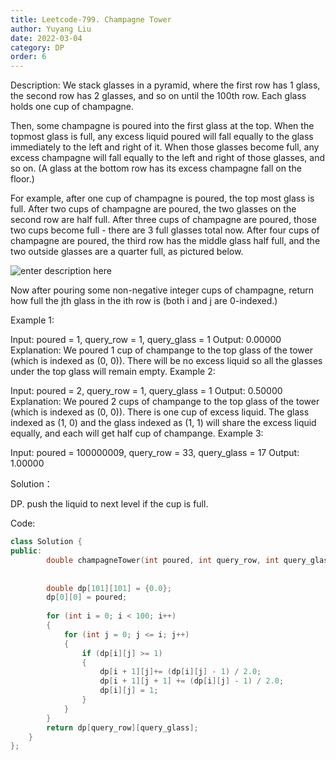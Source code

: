 ```yaml
---
title: Leetcode-799. Champagne Tower
author: Yuyang Liu
date: 2022-03-04
category: DP
order: 6
---
```


Description:
We stack glasses in a pyramid, where the first row has 1 glass, the second row has 2 glasses, and so on until the 100th row.  Each glass holds one cup of champagne.

Then, some champagne is poured into the first glass at the top.  When the topmost glass is full, any excess liquid poured will fall equally to the glass immediately to the left and right of it.  When those glasses become full, any excess champagne will fall equally to the left and right of those glasses, and so on.  (A glass at the bottom row has its excess champagne fall on the floor.)

For example, after one cup of champagne is poured, the top most glass is full.  After two cups of champagne are poured, the two glasses on the second row are half full.  After three cups of champagne are poured, those two cups become full - there are 3 full glasses total now.  After four cups of champagne are poured, the third row has the middle glass half full, and the two outside glasses are a quarter full, as pictured below.

![enter description here](https://s3-lc-upload.s3.amazonaws.com/uploads/2018/03/09/tower.png)

Now after pouring some non-negative integer cups of champagne, return how full the jth glass in the ith row is (both i and j are 0-indexed.)

 

Example 1:

Input: poured = 1, query_row = 1, query_glass = 1
Output: 0.00000
Explanation: We poured 1 cup of champange to the top glass of the tower (which is indexed as (0, 0)). There will be no excess liquid so all the glasses under the top glass will remain empty.
Example 2:

Input: poured = 2, query_row = 1, query_glass = 1
Output: 0.50000
Explanation: We poured 2 cups of champange to the top glass of the tower (which is indexed as (0, 0)). There is one cup of excess liquid. The glass indexed as (1, 0) and the glass indexed as (1, 1) will share the excess liquid equally, and each will get half cup of champange.
Example 3:

Input: poured = 100000009, query_row = 33, query_glass = 17
Output: 1.00000

Solution：

DP.  push the liquid to next level if the cup is full.

Code: 

``` c++
class Solution {
public:
        double champagneTower(int poured, int query_row, int query_glass) {
        
      
        double dp[101][101] = {0.0};
        dp[0][0] = poured;
    
        for (int i = 0; i < 100; i++)
        {
            for (int j = 0; j <= i; j++)
            {
                if (dp[i][j] >= 1)
                {
                    dp[i + 1][j]+= (dp[i][j] - 1) / 2.0;
                    dp[i + 1][j + 1] += (dp[i][j] - 1) / 2.0;
                    dp[i][j] = 1;
                }
            }
        }
        return dp[query_row][query_glass];
    }
};
```
